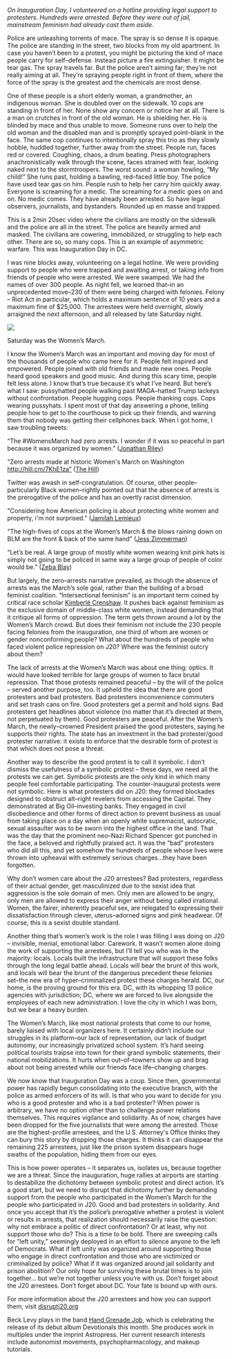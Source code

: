 _On Inauguration Day, I volunteered on a hotline providing legal support to protesters. Hundreds were arrested. Before they were out of jail, mainstream feminism had already cast them aside._ 

Police are unleashing torrents of mace. The spray is so dense it is opaque. The police are standing in the street, two blocks from my old apartment. In case you haven’t been to a protest, you might be picturing the kind of mace people carry for self–defense. Instead picture a fire extinguisher. It might be tear gas. The spray travels far. But the police aren’t aiming far; they’re not really aiming at all. They’re spraying people right in front of them, where the force of the spray is the greatest and the chemicals are most dense. 

One of these people is a short elderly woman, a grandmother, an indigenous woman. She is doubled over on the sidewalk. 10 cops are standing in front of her. None show any concern or notice her at all. There is a man on crutches in front of the old woman. He is shielding her. He is blinded by mace and thus unable to move. Someone runs over to help the old woman and the disabled man and is promptly sprayed point–blank in the face. The same cop continues to intentionally spray this trio as they slowly hobble, huddled together, further away from the street. People run, faces red or covered. Coughing, chaos, a drum beating. Press photographers anachronistically walk through the scene, faces strained with fear, looking naked next to the stormtroopers. The worst sound: a woman howling, “My child!” She runs past, holding a bawling, red–faced little boy. The police have used tear gas on him. People rush to help her carry him quickly away. Everyone is screaming for a medic. The screaming for a medic goes on and on. No medic comes. They have already been arrested. So have legal observers, journalists, and bystanders. Rounded up en masse and trapped.

This is a 2min 20sec video where the civilians are mostly on the sidewalk and the police are all in the street. The police are heavily armed and masked. The civilians are cowering, immobilized, or struggling to help each other. There are so, so many cops. This is an example of asymmetric warfare. This was Inauguration Day in DC.

I was nine blocks away, volunteering on a legal hotline. We were providing support to people who were trapped and awaiting arrest, or taking info from friends of people who were arrested. We were swamped. We had the names of over 300 people. As night fell, we learned that–in an unprecedented move–230 of them were being charged with felonies. Felony – Riot Act in particular, which holds a maximum sentence of 10 years and a maximum fine of $25,000. The arrestees were held overnight, slowly arraigned the next afternoon, and all released by late Saturday night. 

<img src="https://static-cashmusic.netdna-ssl.com/www/img/article/bl-1.jpg" />

Saturday was the Women’s March.

I know the Women’s March was an important and moving day for most of the thousands of people who came here for it. People felt inspired and empowered. People joined with old friends and made new ones. People heard good speakers and good music. And during this scary time, people felt less alone. I know that’s true because it’s what I’ve heard. But here’s what I saw: pussyhatted people walking past MAGA–hatted Trump lackeys without confrontation. People hugging cops. People thanking cops. Cops wearing pussyhats. I spent most of that day answering a phone, telling people how to get to the courthouse to pick up their friends, and warning them that nobody was getting their cellphones back. When I got home, I saw troubling tweets:

“The #WomensMarch had zero arrests. I wonder if it was so peaceful in part because it was organized by women.” ([Jonathan Riley](https://twitter.com/JonRiley7/status/823547341202477061))

“Zero arrests made at historic Women's March on Washington http://hill.cm/7KhE1za” ([The Hill](https://twitter.com/thehill/status/823224478117269504))

Twitter was awash in self-congratulation. Of course, other people–particularly Black women–rightly pointed out that the absence of arrests is the prerogative of the police and has an overtly racist dimension. 

"Considering how American policing is about protecting white women and property, i'm not surprised." ([Jamilah Lemieux](https://twitter.com/JamilahLemieux/status/823042692926021632))

"The high-fives of cops at the Women’s March & the blows raining down on BLM are the front & back of the same hand" ([Jess Zimmerman](https://twitter.com/j_zimms/status/823923091306856448))

“Let’s be real. A large group of mostly white women wearing knit pink hats is simply not going to be policed in same way a large group of people of color would be.” ([Zeba Blay](https://twitter.com/zblay))

But largely, the zero–arrests narrative prevailed, as though the absence of arrests was the March’s sole goal, rather than the building of a broad feminist coalition. “Intersectional feminism” is an important term coined by critical race scholar [Kimberlé Crenshaw](https://en.wikipedia.org/wiki/Kimberl%C3%A9_Williams_Crenshaw). It pushes back against feminism as the exclusive domain of middle-class white women, instead demanding that it critique all forms of oppression. The term gets thrown around a lot by the Women’s March crowd. But does their feminism not include the 230 people facing felonies from the inauguration, one third of whom are women or gender nonconforming people? What about the hundreds of people who faced violent police repression on J20? Where was the feminist outcry about them? 

The lack of arrests at the Women’s March was about one thing: optics. It would have looked terrible for large groups of women to face brutal repression. That those protests remained peaceful – by the will of the police – served another purpose, too. It upheld the idea that there are good protesters and bad protesters. Bad protesters inconvenience commuters and set trash cans on fire. Good protesters get a permit and hold signs. Bad protesters get headlines about violence (no matter that it’s directed at them, not perpetuated by them). Good protesters are peaceful. After the Women’s March, the newly–crowned President praised the good protesters, saying he supports their rights. The state has an investment in the bad protester/good protester narrative: it exists to enforce that the desirable form of protest is that which does not pose a threat.  

Another way to describe the good protest is to call it symbolic. I don’t dismiss the usefulness of a symbolic protest – these days, we need all the protests we can get. Symbolic protests are the only kind in which many people feel comfortable participating. The counter-inaugural protests were not symbolic. Here is what protesters did on J20: they formed blockades designed to obstruct alt–right revelers from accessing the Capital. They demonstrated at Big Oil–investing banks. They engaged in civil disobedience and other forms of direct action to prevent business as usual from taking place on a day when an openly white supremacist, autocratic, sexual assaulter was to be sworn into the highest office in the land. That was the day that the prominent neo–Nazi Richard Spencer got punched in the face, a beloved and rightfully praised act. It was the “bad” protesters who did all this, and yet somehow the hundreds of people whose lives were thrown into upheaval with extremely serious charges...they have been forgotten.

Why don’t women care about the J20 arrestees? Bad protesters, regardless of their actual gender, get masculinized due to the sexist idea that aggression is the sole domain of men. Only men are allowed to be angry, only men are allowed to express their anger without being called irrational. Women, the fairer, inherently peaceful sex, are relegated to expressing their dissatisfaction through clever, uterus–adorned signs and pink headwear. Of course, this is a sexist double standard. 

Another thing that’s women’s work is the role I was filling I was doing on J20 – invisible, menial, emotional labor. Carework. It wasn’t women alone doing the work of supporting the arrestees, but I’ll tell you who was in the majority: locals. Locals built the infrastructure that will support these folks through the long legal battle ahead. Locals will bear the brunt of this work, and locals will bear the brunt of the dangerous precedent these felonies set–the new era of hyper–criminalized protest these charges herald. DC, our home, is the proving ground for this era. DC, with its whopping 13 police agencies with jurisdiction; DC, where we are forced to live alongside the employees of each new administration. I love the city in which I was born, but we bear a heavy burden. 

The Women’s March, like most national protests that come to our home, barely liaised with local organizers here. It certainly didn’t include our struggles in its platform–our lack of representation, our lack of budget autonomy, our increasingly privatized school system. It’s hard seeing political tourists traipse into town for their grand symbolic statements, their national mobilizations. It hurts when out–of–towners show up and brag about not being arrested while our friends face life–changing charges. 

We now know that Inauguration Day was a coup. Since then, governmental power has rapidly begun consolidating into the executive branch, with the police as armed enforcers of its will. Is that who you want to decide for you who is a good protester and who is a bad protester? When power is arbitrary, we have no option other than to challenge power relations themselves. This requires vigilance and solidarity. As of now, charges have been dropped for the five journalists that were among the arrested. Those are the highest-profile arrestees, and the U.S. Attorney's Office thinks they can bury this story by dropping those charges. It thinks it can disappear the remaining 225 arrestees, just like the prison system disappears huge swaths of the population, hiding them from our eyes. 

This is how power operates – it separates us, isolates us, because together we are a threat. Since the inauguration, huge rallies at airports are starting to destabilize the dichotomy between symbolic protest and direct action. It’s a good start, but we need to disrupt that dichotomy further by demanding support from the people who participated in the Women’s March for the people who participated in J20. Good and bad protesters in solidarity. And once you accept that it’s the police’s prerogative whether a protest is violent or results in arrests, that realization should necessarily raise the question: why not embrace a politic of direct confrontation? Or at least, why not support those who do? This is a time to be bold. There are sweeping calls for “left unity,” seemingly deployed in an effort to silence anyone to the left of Democrats. What if left unity was organized around supporting those who engage in direct confrontation and those who are victimized or criminalized by police? What if it was organized around jail solidarity and prison abolition? Our only hope for surviving these brutal times is to join together... but we’re not together unless you’re with us. Don’t forget about the J20 arrestees. Don’t forget about DC. Your fate is bound up with ours.

For more information about the J20 arrestees and how you can support them, visit [disruptj20.org](http://www.disruptj20.org/)

Beck Levy plays in the band [Hand Grenade Job](https://handgrenadejob.bandcamp.com/), which is celebrating the release of its debut album Devotionals this month. She produces work in multiples under the imprint Astropress. Her current research interests include autonomist movements, psychopharmacology, and makeup tutorials. 



